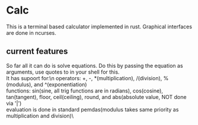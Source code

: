 # Calc
This is a terminal based calculator implemented in rust. Graphical interfaces are done in ncurses.

## current features
So far all it can do is solve equations. Do this by passing the equation as arguments, use quotes to in your shell for this.\
It has supoort for:\n
    operators: +, -, *(multiplication), /(division), %(modulus), and ^(exponentiation)\
    functions: sin(sine, all trig functions are in radians), cos(cosine), tan(tangent), floor, ceil(ceiling), round, and abs(absolute value, NOT done via '|')\
evaluation is done in standard pemdas(modulus takes same priority as multiplication and division)\


